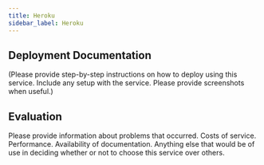 ```yaml
---
title: Heroku
sidebar_label: Heroku
---
```


## Deployment Documentation

(Please provide step-by-step instructions on how to deploy using this service. Include any setup with the service. Please provide screenshots when useful.)

## Evaluation

Please provide information about problems that occurred. Costs of service. Performance. Availability of documentation. Anything else that would be of use in deciding whether or not to choose this service over others.

